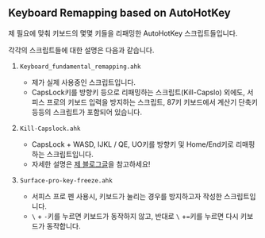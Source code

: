 ## Keyboard Remapping based on AutoHotKey

제 필요에 맞춰 키보드의 몇몇 키들을 리패밍한 AutoHotKey 스크립트들입니다.

각각의 스크립트들에 대한 설명은 다음과 같습니다.

1. `Keyboard_fundamental_remapping.ahk`
   - 제가 실제 사용중인 스크립트입니다.
   - CapsLock키를 방향키 등으로 리패밍하는 스크립트(Kill-Capslo) 외에도, 서피스 프로의 키보드 입력을 방지하는 스크립트, 87키 키보드에서 계산기 단축키 등등의 스크립트가 포함되어 있습니다.

2. `Kill-Capslock.ahk`
   - CapsLock + WASD, IJKL / QE, UO키를 방향키 및 Home/End키로 리매핑하는 스크립트입니다.
   - 자세한 설명은 [제 블로그글](https://dieyoung211.tistory.com/entry/AutoHotKey-CapsLock%ED%82%A4%EB%A5%BC-%EB%8B%A4%EC%96%91%ED%95%98%EA%B2%8C-%ED%99%9C%EC%9A%A9%ED%95%A0-%EC%88%98-%EC%9E%88%EA%B2%8C-%ED%95%B4%EC%A3%BC%EB%8A%94-%EC%8A%A4%ED%81%AC%EB%A6%BD%ED%8A%B8)을 참고하세요!
3. `Surface-pro-key-freeze.ahk`
   - 서피스 프로 펜 사용시, 키보드가 눌리는 경우를 방지하고자 작성한 스크립트입니다.
   - `\` + `-`키를 누르면 키보드가 동작하지 않고, 반대로 `\` +`=`키를 누르면 다시 키보드가 동작합니다.